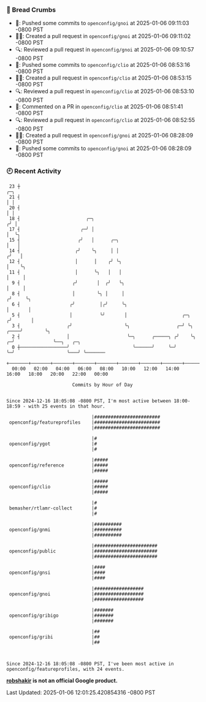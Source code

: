 ### 🍞 Bread Crumbs

 * 🚢: Pushed some commits to `openconfig/gnoi` at 2025-01-06 09:11:03 -0800 PST
 * ✍🏼: Created a pull request in `openconfig/gnoi` at 2025-01-06 09:11:02 -0800 PST
 * 🔍: Reviewed a pull request in  `openconfig/gnoi` at 2025-01-06 09:10:57 -0800 PST
 * 🚢: Pushed some commits to `openconfig/clio` at 2025-01-06 08:53:16 -0800 PST
 * ✍🏼: Created a pull request in `openconfig/clio` at 2025-01-06 08:53:15 -0800 PST
 * 🔍: Reviewed a pull request in  `openconfig/clio` at 2025-01-06 08:53:10 -0800 PST
 * 💬: Commented on a PR in  `openconfig/clio` at 2025-01-06 08:51:41 -0800 PST
 * 🔍: Reviewed a pull request in  `openconfig/clio` at 2025-01-06 08:52:55 -0800 PST
 * ✍🏼: Created a pull request in `openconfig/gnoi` at 2025-01-06 08:28:09 -0800 PST
 * 🚢: Pushed some commits to `openconfig/gnoi` at 2025-01-06 08:28:09 -0800 PST

### 🕘 Recent Activity
```
 23 ┼                                                                            ╭─╮
 21 ┤                                                                            │ │
 20 ┤                                                                            │ │
 18 ┤                        ╭─╮                                                ╭╯ │
 17 ┤                      ╭─╯ │                                                │  ╰╮
 15 ┤                     ╭╯   │      ╭─╮                                       │   │
 14 ┤                    ╭╯    ╰╮     │ │                                      ╭╯   │
 12 ┤                    │      │    ╭╯ ╰╮                                     │    ╰╮
 11 ┤                    │      ╰╮   │   │                                     │     │
  9 ┤                   ╭╯       │  ╭╯   ╰╮                                    │     │
  8 ┤                   │        ╰╮ │     │                                   ╭╯     ╰╮
  6 ┤                  ╭╯         │╭╯     ╰╮                                  │       │
  5 ┤                  │          ╰╯       │                    ╭─╮          ╭╯       │
  3 ┤                 ╭╯                   ╰╮                 ╭─╯ ╰╮    ╭────╯        ╰╮
  2 ┤                 │                     ╰─╮      ╭─────╮ ╭╯    ╰╮ ╭─╯              ╰──╮   ╭─╮
  0 ┼─────────────────╯                       ╰──────╯     ╰─╯      ╰─╯                   ╰───╯ ╰───────
    +───────+───────+───────+───────+───────+───────+───────+───────+───────+───────+───────+───────+────
  00:00   02:00   04:00   06:00   08:00   10:00   12:00   14:00   16:00   18:00   20:00   22:00   00:00   

						Commits by Hour of Day


Since 2024-12-16 18:05:08 -0800 PST, I'm most active between 18:00-18:59 - with 25 events in that hour.

```



```
                               |########################
 openconfig/featureprofiles    |########################
                               |########################

                               |#
 openconfig/ygot               |#
                               |#

                               |#####
 openconfig/reference          |#####
                               |#####

                               |#####
 openconfig/clio               |#####
                               |#####

                               |#
 bemasher/rtlamr-collect       |#
                               |#

                               |##########
 openconfig/gnmi               |##########
                               |##########

                               |#######################
 openconfig/public             |#######################
                               |#######################

                               |####
 openconfig/gnsi               |####
                               |####

                               |##################
 openconfig/gnoi               |##################
                               |##################

                               |#######
 openconfig/gribigo            |#######
                               |#######

                               |##
 openconfig/gribi              |##
                               |##



Since 2024-12-16 18:05:08 -0800 PST, I've been most active in openconfig/featureprofiles, with 24 events.

```
**[robshakir](mailto:robjs@google.com) is not an official Google product.**  


Last Updated: 2025-01-06 12:01:25.420854316 -0800 PST
